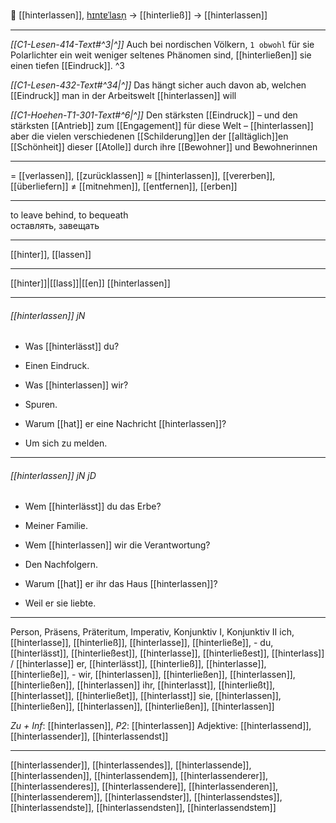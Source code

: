 👣 [[hinterlassen]], [hɪntɐˈlasn̩](https://youglish.com/pronounce/hinterlassen/german) → [[hinterließ]] → [[hinterlassen]]

---
*[[C1-Lesen-414-Text#^3|^]]* Auch bei nordischen Völkern, `1 obwohl` für sie Polarlichter ein weit weniger seltenes Phänomen sind, [[hinterließen]] sie einen tiefen [[Eindruck]]. ^3


*[[C1-Lesen-432-Text#^34|^]]* Das hängt sicher auch davon ab, welchen [[Eindruck]] man in der Arbeitswelt [[hinterlassen]] will

*[[C1-Hoehen-T1-301-Text#^6|^]]* Den stärksten [[Eindruck]] – und den stärksten [[Antrieb]] zum [[Engagement]] für diese Welt – [[hinterlassen]] aber die vielen verschiedenen [[Schilderung]]en der [[alltäglich]]en [[Schönheit]] dieser [[Atolle]] durch ihre [[Bewohner]] und Bewohnerinnen


---
= [[verlassen]], [[zurücklassen]]
≈ [[hinterlassen]], [[vererben]], [[überliefern]]
≠ [[mitnehmen]], [[entfernen]], [[erben]]

---
to leave behind, to bequeath  
оставлять, завещать

---
[[hinter]], [[lassen]]

---
[[hinter]]|[[lass]]|[[en]]
[[hinterlassen]]


---
###### [[hinterlassen]] jN
- Was [[hinterlässt]] du?
- Einen Eindruck.

- Was [[hinterlassen]] wir?
- Spuren.

- Warum [[hat]] er eine Nachricht [[hinterlassen]]?
- Um sich zu melden.

---
###### [[hinterlassen]] jN jD
- Wem [[hinterlässt]] du das Erbe?
- Meiner Familie.

- Wem [[hinterlassen]] wir die Verantwortung?
- Den Nachfolgern.

- Warum [[hat]] er ihr das Haus [[hinterlassen]]?
- Weil er sie liebte.

---
Person, Präsens, Präteritum, Imperativ, Konjunktiv I, Konjunktiv II
ich, [[hinterlasse]], [[hinterließ]], [[hinterlasse]], [[hinterließe]], -
du, [[hinterlässt]], [[hinterließest]], [[hinterlasse]], [[hinterließest]], [[hinterlass]] / [[hinterlasse]]
er, [[hinterlässt]], [[hinterließ]], [[hinterlasse]], [[hinterließe]], -
wir, [[hinterlassen]], [[hinterließen]], [[hinterlassen]], [[hinterließen]], [[hinterlassen]]
ihr, [[hinterlasst]], [[hinterließt]], [[hinterlasset]], [[hinterließet]], [[hinterlasst]]
sie, [[hinterlassen]], [[hinterließen]], [[hinterlassen]], [[hinterließen]], [[hinterlassen]]

*Zu + Inf*: [[hinterlassen]], *P2*: [[hinterlassen]]
Adjektive: [[hinterlassend]], [[hinterlassender]], [[hinterlassendst]]

---
[[hinterlassender]], [[hinterlassendes]], [[hinterlassende]], [[hinterlassenden]], [[hinterlassendem]], [[hinterlassenderer]], [[hinterlassenderes]], [[hinterlassendere]], [[hinterlassenderen]], [[hinterlassenderem]], [[hinterlassendster]], [[hinterlassendstes]], [[hinterlassendste]], [[hinterlassendsten]], [[hinterlassendstem]]